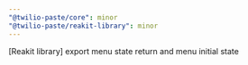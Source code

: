 ```yaml
---
"@twilio-paste/core": minor
"@twilio-paste/reakit-library": minor
---
```


[Reakit library] export menu state return and menu initial state
